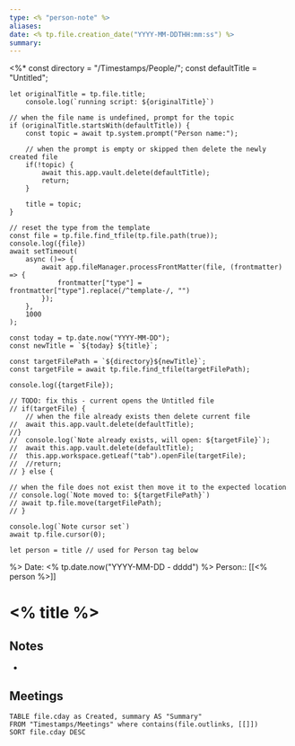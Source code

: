 ```yaml
---
type: <% "person-note" %>
aliases: 
date: <% tp.file.creation_date("YYYY-MM-DDTHH:mm:ss") %>
summary:
---
```

<%*
	const directory = "/Timestamps/People/";
	const defaultTitle = "Untitled";
	
	let originalTitle = tp.file.title;
		console.log(`running script: ${originalTitle}`)

	// when the file name is undefined, prompt for the topic
	if (originalTitle.startsWith(defaultTitle)) {
		const topic = await tp.system.prompt("Person name:"); 

		// when the prompt is empty or skipped then delete the newly created file
		if(!topic) {
			await this.app.vault.delete(defaultTitle);
			return;
		}

		title = topic;
	}

	// reset the type from the template
	const file = tp.file.find_tfile(tp.file.path(true));
	console.log({file})
	await setTimeout(
		async ()=> {
			await app.fileManager.processFrontMatter(file, (frontmatter) => { 
				frontmatter["type"] = frontmatter["type"].replace(/^template-/, "")
			});
		}, 
		1000
	);

	const today = tp.date.now("YYYY-MM-DD");
	const newTitle = `${today} ${title}`;
	
	const targetFilePath = `${directory}${newTitle}`;
	const targetFile = await tp.file.find_tfile(targetFilePath);

	console.log({targetFile});

	// TODO: fix this - current opens the Untitled file
	// if(targetFile) {
		// when the file already exists then delete current file
	//	await this.app.vault.delete(defaultTitle);
	//}
	// 	console.log(`Note already exists, will open: ${targetFile}`);
	// 	await this.app.vault.delete(defaultTitle);
	// 	this.app.workspace.getLeaf("tab").openFile(targetFile);
	// 	//return;
	// } else {
	
	// when the file does not exist then move it to the expected location
	// console.log(`Note moved to: ${targetFilePath}`)
	// await tp.file.move(targetFilePath);	
	// }

	console.log(`Note cursor set`)
	await tp.file.cursor(0);
	
	let person = title // used for Person tag below
%>
Date: <% tp.date.now("YYYY-MM-DD - dddd") %>
Person:: [[<% person %>]]

# <% title %>


## Notes
- 

## Meetings
```dataview
TABLE file.cday as Created, summary AS "Summary"
FROM "Timestamps/Meetings" where contains(file.outlinks, [[]])
SORT file.cday DESC
```